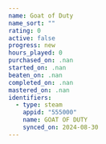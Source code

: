 ```yaml
---
name: Goat of Duty
name_sort: ""
rating: 0
active: false
progress: new
hours_played: 0
purchased_on: .nan
started_on: .nan
beaten_on: .nan
completed_on: .nan
mastered_on: .nan
identifiers:
  - type: steam
    appid: "555000"
    name: GOAT OF DUTY
    synced_on: 2024-08-30
---
```

